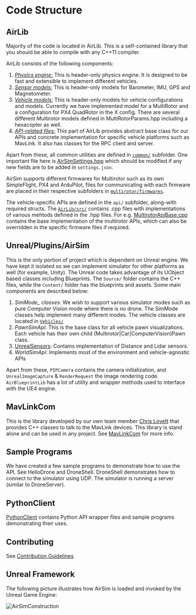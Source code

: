 # Code Structure

## AirLib

Majority of the code is located in AirLib. This is a self-contained library that you should be able to compile with any C++11 compiler.

AirLib consists of the following components:

1. [*Physics engine:*](https://github.com/microsoft/AirSim/tree/master/AirLib/include/physics) This is header-only physics engine. It is designed to be fast and extensible to implement different vehicles.
2. [*Sensor models:*](https://github.com/microsoft/AirSim/tree/master/AirLib/include/sensors) This is header-only models for Barometer, IMU, GPS and Magnetometer.
3. [*Vehicle models:*](https://github.com/microsoft/AirSim/tree/master/AirLib/include/vehiclesr) This is header-only models for vehicle configurations and models. Currently we have implemented model for a MultiRotor and a configuration for PX4 QuadRotor in the X config. There are several different Multirotor models defined in MultiRotorParams.hpp including a hexacopter as well.
4. [*API-related files:*](https://github.com/microsoft/AirSim/tree/master/AirLib/include/api) This part of AirLib provides abstract base class for our APIs and concrete implementation for specific vehicle platforms such as MavLink. It also has classes for the RPC client and server.

Apart from these, all common utilities are defined in [`common/`](https://github.com/microsoft/AirSim/tree/master/AirLib/include/common) subfolder. One important file here is [AirSimSettings.hpp](https://github.com/microsoft/AirSim/blob/master/AirLib/include/common/AirSimSettings.hpp) which should be modified if any new fields are to be added in `settings.json`.

AirSim supports different firmwares for Multirotor such as its own SimpleFlight, PX4 and ArduPilot, files for communicating with each firmware are placed in their respective subfolders in [`multirotor/firmwares`](https://github.com/microsoft/AirSim/tree/master/AirLib/include/vehicles/multirotor/firmwares).

The vehicle-specific APIs are defined in the `api/` subfolder, along-with required structs. The [`AirLib/src/`](https://github.com/microsoft/AirSim/tree/master/AirLib/src) contains .cpp files with implementations of various mehtods defined in the .hpp files. For e.g. [MultirotorApiBase.cpp](https://github.com/microsoft/AirSim/blob/master/AirLib/src/vehicles/multirotor/api/MultirotorApiBase.cpp) contains the base implementation of the multirotor APIs, which can also be overridden in the specific firmware files if required.

## Unreal/Plugins/AirSim

This is the only portion of project which is dependent on Unreal engine. We have kept it isolated so we can implement simulator for other platforms as well (for example, Unity). The Unreal code takes advantage of its UObject based classes including Blueprints. The `Source/` folder contains the C++ files, while the `Content/` folder has the blueprints and assets. Some main components are described below:

1. *SimMode_ classes*: We wish to support various simulator modes such as pure Computer Vision mode where there is no drone. The SimMode classes help implement many different modes. The vehicle classes are located in [`Vehicles/`](https://github.com/microsoft/AirSim/tree/master/Unreal/Plugins/AirSim/Source/Vehicles)
2. *PawnSimApi*: This is the base class for all vehicle pawn visualizations. Each vehicle has their own child (Multirotor|Car|ComputerVision)Pawn class.
3. [UnrealSensors](https://github.com/microsoft/AirSim/tree/master/Unreal/Plugins/AirSim/Source/UnrealSensors): Contains implementation of Distance and Lidar sensors.
4. *WorldSimApi*: Implements most of the environment and vehicle-agnostic APIs

Apart from these, `PIPCamera` contains the camera initialization, and `UnrealImageCapture` & `RenderRequest` the image rendering code. `AirBlueprintLib` has a lot of utility and wrapper methods used to interface with the UE4 engine.

## MavLinkCom

This is the library developed by our own team member [Chris Lovett](https://github.com/lovettchris) that provides C++ classes to talk to the MavLink devices. This library is stand alone and can be used in any project.
See [MavLinkCom](mavlinkcom.md) for more info.

## Sample Programs

We have created a few sample programs to demonstrate how to use the API. See HelloDrone and DroneShell.
DroneShell demonstrates how to connect to the simulator using UDP.  The simulator is running a server (similar to DroneServer).

## PythonClient

[PythonClient](https://github.com/microsoft/AirSim/tree/master/PythonClient) contains Python API wrapper files and sample programs demonstrating their uses.

## Contributing

See [Contribution Guidelines](CONTRIBUTING.md)

## Unreal Framework

The following picture illustrates how AirSim is loaded and invoked by the Unreal Game Engine:

![AirSimConstruction](images/airsim_startup.png)
